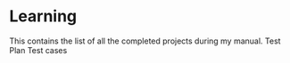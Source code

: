 # Learning

This contains the list of all the completed projects during my manual.
Test Plan
Test cases
